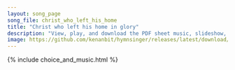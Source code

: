 ```yaml
---
layout: song_page
song_file: christ_who_left_his_home
title: "Christ who left his home in glory"
description: "View, play, and download the PDF sheet music, slideshow, and audio. Lyrics: Christ who left his home in glory, and upon the cross was slain, now is ris'n O tell the story that the Savior lives again.    Hail him! Hail him! Tel... english christian easter 4part"
image: https://github.com/kenanbit/hymnsinger/releases/latest/download/christ_who_left_his_home-trad.png
---
```


{% include choice_and_music.html %}